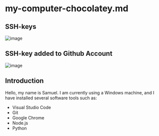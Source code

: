 # my-computer-chocolatey.md

## SSH-keys    
![image](https://github.com/user-attachments/assets/e936a7fa-1e76-4bea-ad32-ba9c166079f2)

## SSH-key added to Github Account
![image](https://github.com/user-attachments/assets/96a7816b-4592-49ef-9294-7c08bff84dbb)

## Introduction
Hello, my name is Samuel. I am currently using a Windows machine, and I have installed several software tools such as:
- Visual Studio Code
- Git
- Google Chrome
- Node.js
- Python

